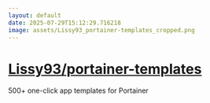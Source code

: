 ```yaml
---
layout: default
date: 2025-07-29T15:12:29.716218
image: assets/Lissy93_portainer-templates_cropped.png
---
```


# [Lissy93/portainer-templates](https://github.com/Lissy93/portainer-templates)

500+ one-click app templates for Portainer
